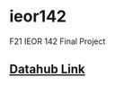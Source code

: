 # ieor142
F21 IEOR 142 Final Project


## [Datahub Link](https://datahub.berkeley.edu/hub/user-redirect/interact?account=nayanchavan&repo=ieor142&branch=main&subpath=intro-to-numpy-pandas.ipynb)
